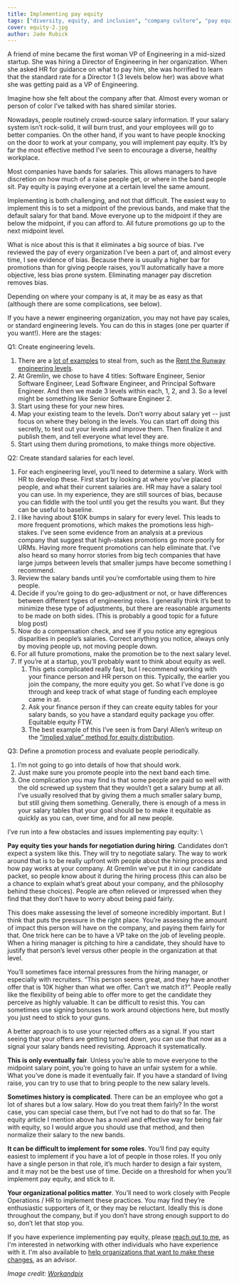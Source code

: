 ```yaml
---
title: Implementing pay equity
tags: ["diversity, equity, and inclusion", "company culture", "pay equity"]
cover: equity-2.jpg
author: Jade Rubick
---
```


A friend of mine became the first woman VP of Engineering in a mid-sized startup. She was hiring a Director of Engineering in her organization. When she asked HR for guidance on what to pay him, she was horrified to learn that the standard rate for a Director 1 (3 levels below her) was above what she was getting paid as a VP of Engineering.

Imagine how she felt about the company after that. Almost every woman or person of color I’ve talked with has shared similar stories. 

Nowadays, people routinely crowd-source salary information. If your salary system isn’t rock-solid, it will burn trust, and your employees will go to better companies. On the other hand, if you want to have people knocking on the door to work at your company, you will implement pay equity. It’s by far the most effective method I’ve seen to encourage a diverse, healthy workplace. 

Most companies have bands for salaries. This allows managers to have discretion on how much of a raise people get, or where in the band people sit. Pay equity is paying everyone at a certain level the same amount.

Implementing is both challenging, and not that difficult. The easiest way to implement this is to set a midpoint of the previous bands, and make that the default salary for that band. Move everyone up to the midpoint if they are below the midpoint, if you can afford to. All future promotions go up to the next midpoint level. 

What is nice about this is that it eliminates a big source of bias. I’ve reviewed the pay of every organization I’ve been a part of, and almost every time, I see evidence of bias. Because there is usually a higher bar for promotions than for giving people raises, you’ll automatically have a more objective, less bias prone system. Eliminating manager pay discretion removes bias.

Depending on where your company is at, it may be as easy as that (although there are some complications, see below). 

If you have a newer engineering organization, you may not have pay scales, or standard engineering levels. You can do this in stages (one per quarter if you want!). Here are the stages: 

Q1: Create engineering levels. 

1. There are a [lot of examples](https://www.progression.fyi/) to steal from, such as the [Rent the Runway engineering levels](https://dresscode.renttherunway.com/blog/ladder). 
2. At Gremlin, we chose to have 4 titles: Software Engineer, Senior Software Engineer, Lead Software Engineer, and Principal Software Engineer. And then we made 3 levels within each, 1, 2, and 3. So a level might be something like Senior Software Engineer 2. 
3. Start using these for your new hires. 
4. Map your existing team to the levels. Don’t worry about salary yet -- just focus on where they belong in the levels. You can start off doing this secretly, to test out your levels and improve them. Then finalize it and publish them, and tell everyone what level they are.
5. Start using them during promotions, to make things more objective. 

Q2: Create standard salaries for each level. 

1. For each engineering level, you’ll need to determine a salary. Work with HR to develop these. First start by looking at where you’ve placed people, and what their current salaries are. HR may have a salary tool you can use. In my experience, they are still sources of bias, because you can fiddle with the tool until you get the results you want. But they can be useful to baseline.
2. I like having about $10K bumps in salary for every level. This leads to more frequent promotions, which makes the promotions less high-stakes. I’ve seen some evidence from an analysis at a previous company that suggest that high-stakes promotions go more poorly for URMs. Having more frequent promotions can help eliminate that. I’ve also heard so many horror stories from big tech companies that have large jumps between levels that smaller jumps have become something I recommend. 
3. Review the salary bands until you’re comfortable using them to hire people. 
4. Decide if you’re going to do geo-adjustment or not, or have differences between different types of engineering roles. I generally think it’s best to minimize these type of adjustments, but there are reasonable arguments to be made on both sides. (This is probably a good topic for a future blog post)
5. Now do a compensation check, and see if you notice any egregious disparities in people’s salaries. Correct anything you notice, always only by moving people up, not moving people down.
6. For all future promotions, make the promotion be to the next salary level.
7. If you’re at a startup, you’ll probably want to think about equity as well. 
    1. This gets complicated really fast, but I recommend working with your finance person and HR person on this. Typically, the earlier you join the company, the more equity you get. So what I’ve done is go through and keep track of what stage of funding each employee came in at. 
    2. Ask your finance person if they can create equity tables for your salary bands, so you have a standard equity package you offer. Equitable equity FTW.
    3. The best example of this I’ve seen is from Daryl Allen’s writeup on the [“implied value” method for equity distribution](https://www.google.com/url?q=https://medium.com/@darylll/how-to-measure-option-grants-implied-value-method-bbca1a05add7&sa=D&ust=1600819470014000&usg=AFQjCNFDt9QCYJ7eMEeKGTFpS8yiezSKRg).


Q3: Define a promotion process and evaluate people periodically.



1. I’m not going to go into details of how that should work.
2. Just make sure you promote people into the next band each time. 
3. One complication you may find is that some people are paid so well with the old screwed up system that they wouldn’t get a salary bump at all. I’ve usually resolved that by giving them a much smaller salary bump, but still giving them something. Generally, there is enough of a mess in your salary tables that your goal should be to make it equitable as quickly as you can, over time, and for all new people. 

I’ve run into a few obstacles and issues implementing pay equity:  \


**Pay equity ties your hands for negotiation during hiring**. Candidates don’t expect a system like this. They will try to negotiate salary. The way to work around that is to be really upfront with people about the hiring process and how pay works at your company. At Gremlin we’ve put it in our candidate packet, so people know about it during the hiring process (this can also be a chance to explain what’s great about your company, and the philosophy behind these choices). People are often relieved or impressed when they find that they don’t have to worry about being paid fairly. 

This does make assessing the level of someone incredibly important. But I think that puts the pressure in the right place. You’re assessing the amount of impact this person will have on the company, and paying them fairly for that. One trick here can be to have a VP take on the job of leveling people. When a hiring manager is pitching to hire a candidate, they should have to justify that person’s level versus other people in the organization at that level. 

You’ll sometimes face internal pressures from the hiring manager, or especially with recruiters. “This person seems great, and they have another offer that is 10K higher than what we offer. Can’t we match it?”. People really like the flexibility of being able to offer more to get the candidate they perceive as highly valuable. It can be difficult to resist this. You can sometimes use signing bonuses to work around objections here, but mostly you just need to stick to your guns.  

A better approach is to use your rejected offers as a signal. If you start seeing that your offers are getting turned down, you can use that now as a signal your salary bands need revisiting. Approach it systematically.

**This is only eventually fair**. Unless you’re able to move everyone to the midpoint salary point, you’re going to have an unfair system for a while. What you’ve done is made it eventually fair. If you have a standard of living raise, you can try to use that to bring people to the new salary levels. 

**Sometimes history is complicated**. There can be an employee who got a lot of shares but a low salary. How do you treat them fairly? In the worst case, you can special case them, but I’ve not had to do that so far. The equity article I mention above has a novel and effective way for being fair with equity, so I would argue you should use that method, and then normalize their salary to the new bands. 

**It can be difficult to implement for some roles**. You’ll find pay equity easiest to implement if you have a lot of people in those roles. If you only have a single person in that role, it’s much harder to design a fair system, and it may not be the best use of time. Decide on a threshold for when you’ll implement pay equity, and stick to it.

**Your organizational politics matter**. You’ll need to work closely with People Operations / HR to implement these practices. You may find they’re enthusiastic supporters of it, or they may be reluctant. Ideally this is done throughout the company, but if you don’t have strong enough support to do so, don’t let that stop you.

If you have experience implementing pay equity, please [reach out to me](/contact), as I'm interested in networking with other individuals who have experience with it. I'm also available to [help organizations that want to make these changes](/about), as an advisor.

_Image credit: [Workandpix](https://pixabay.com/users/wokandapix-614097/)_